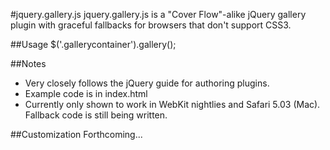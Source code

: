 #jquery.gallery.js
jquery.gallery.js is a "Cover Flow"-alike jQuery gallery plugin with graceful fallbacks for browsers that don't support CSS3.

##Usage
    $('.gallerycontainer').gallery();

##Notes
- Very closely follows the jQuery guide for authoring plugins.
- Example code is in index.html
- Currently only shown to work in WebKit nightlies and Safari 5.03 (Mac). Fallback code is still being written.

##Customization
Forthcoming...